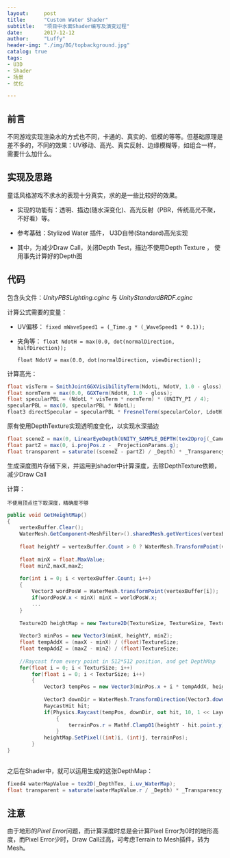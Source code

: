 ```yaml
---
layout:     post
title:      "Custom Water Shader"
subtitle:   "项目中水面Shader编写及演变过程"
date:       2017-12-12
author:     "Luffy"
header-img: "./img/BG/topbackground.jpg"
catalog: true
tags:
- U3D
- Shader
- 场景
- 优化

---
```


## 前言

不同游戏实现渲染水的方式也不同，卡通的、真实的、低模的等等。但基础原理是差不多的，不同的效果：UV移动、高光、真实反射、边缘模糊等，如组合一样，需要什么加什么。

## 实现及思路

童话风格游戏不求水的表现十分真实，求的是一些比较好的效果。

* 实现的功能有：透明、描边(随水深变化)、高光反射（PBR，传统高光不聚，不好看）等。

* 参考基础：Stylized Water 插件， U3D自带(Standard)高光实现

* 其中，为减少Draw Call，关闭Depth Test，描边不使用Depth Texture ， 使用事先计算好的Depth图

## 代码

包含头文件：_UnityPBSLighting.cginc_ 与 _UnityStandardBRDF.cginc_

计算公式需要的变量：

* UV偏移： `fixed mWaveSpeed1 = (_Time.g * (_WaveSpeed1 * 0.1));`
* 夹角等： `float NdotH = max(0.0, dot(normalDirection, halfDirection));` 

	`float NdotV = max(0.0, dot(normalDirection, viewDirection));`
	

计算高光：

```cs
float visTerm = SmithJointGGXVisibilityTerm(NdotL, NdotV, 1.0 - gloss);
float normTerm = max(0.0, GGXTerm(NdotH, 1.0 - gloss);
float specularPBL = (NdotL * visTerm * normTerm) * (UNITY_PI / 4);
specularPBL = max(0, specularPBL * NdotL);
float3 directSpecular = specularPBL * FresnelTerm(specularColor, LdotH);
```


原有使用DepthTexture实现透明度变化，以实现水深描边

```cs
float sceneZ = max(0, LinearEyeDepth(UNITY_SAMPLE_DEPTH(tex2Dproj(_CameraDepthTexture, UNITY_PROJ_COORD(i.projPos)))) - _ProjectionParams.g);
float partZ = max(0, i.projPos.z - _ProjectionParams.g);
float transparent = saturate((sceneZ - partZ) / _Depth) * _Transparency;
```

生成深度图片存储下来，并运用到shader中计算深度，去除DepthTexture依赖，减少Draw Call

计算：

	不使用顶点往下取深度，精确度不够
	
```cs
public void GetHeightMap()
{
	vertexBuffer.Clear();
	WaterMesh.GetComponent<MeshFilter>().sharedMesh.getVertices(vertexBuffer);
	
	float heightY = vertexBuffer.Count > 0 ? WaterMesh.TransformPoint(vertexBuffer[0]).y + yOffset : 0;
	
	float minX = float.MaxValue;
	float minZ,maxX,maxZ;
	
	for(int i = 0; i < vertexBuffer.Count; i++)
	{
		Vector3 wordPosW = WaterMesh.transformPoint(vertexBuffer[i]);
		if(wordPosW.x < minX) minX = worldPosW.x;
		...
	}
	
	Texture2D heightMap = new Texture2D(TextureSize, TextureSize, TextureFormat.RGBA32, false);
	
	Vector3 minPos = new Vector3(minX, heightY, minZ);
	float tempAddX = (maxX - minX) / (float)TextureSize;
	float tempAddZ = (maxZ - minZ) / (float)TextureSize;
	
	//Raycast from every point in 512*512 position, and get DepthMap
	for(float i = 0; i < TexturSize; i++)
		for(float i = 0; i < TexturSize; i++)
		{
			Vector3 tempPos = new Vector3(minPos.x + i * tempAddX, heightY, minPos.z + j * tempAddZ);
			
			Vector3 downDir = WaterMesh.TransformDirection(Vector3.down);
			RaycastHit hit;
			if(Physics.Raycast(tempPos, downDir, out hit, 10, 1 << LayerMask.NameToLayer("Terrain")))
				{
					terrainPos.r = Mathf.Clamp01(heightY - hit.point.y);
				}
			heightMap.SetPixel((int)i, (int)j, terrainPos);
		}
}
	
```

之后在Shader中，就可以运用生成的这张DepthMap：


```cs
fixed4 waterMapValue = tex2D(_DepthTex, i.uv_WaterMap);
float transparent = saturate(waterMapValue.r / _Depth) * _Transparency;
```

## 注意
由于地形的*Pixel Error*问题，而计算深度时总是会计算Pixel Error为0时的地形高度，而Pixel Error少时，Draw Call过高，可考虑Terrain to Mesh插件，转为Mesh。


